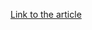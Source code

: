 [Link to the article](https://microsoft.com/security/blog/2021/05/28/breaking-down-nobeliums-latest-early-stage-toolset/)
